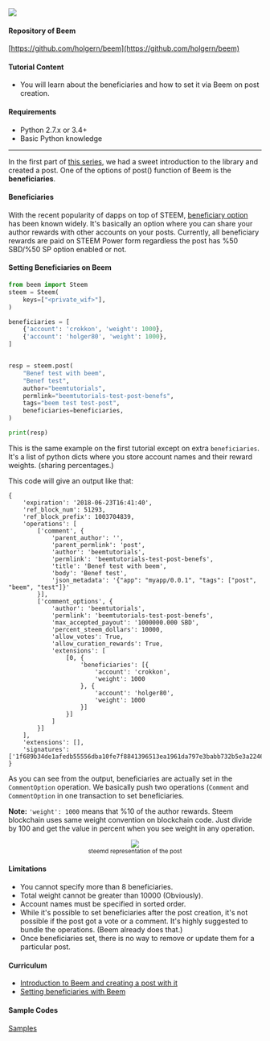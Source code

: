 <img src="https://steemitimages.com/0x0/https://cdn.utopian.io/posts/d563a408c062506aed88befbe7781399184fbeem-logo.png">

#### Repository of Beem
[https://github.com/holgern/beem](https://github.com/holgern/beem)    

#### Tutorial Content

- You will learn about the beneficiaries and how to set it via Beem on post creation.

#### Requirements

- Python 2.7.x or 3.4+
- Basic Python knowledge

***

In the first part of [this series](/@emrebeyler/beem-tutorials-1-introduction-to-beem-and-creating-a-post-with-it), we had a sweet introduction to the library and created a post. One of the options of post() function of Beem is the **beneficiaries**.

#### Beneficiaries

With the recent popularity of dapps on top of STEEM, [beneficiary option](https://github.com/steemit/steem/issues/773) has been known widely. It's basically an option where you can share your author rewards with other accounts on your posts. Currently, all beneficiary rewards are paid on STEEM Power form regardless the post has %50 SBD/%50 SP option enabled or not.

#### Setting Beneficiaries on Beem

```python
from beem import Steem
steem = Steem(
    keys=["<private_wif>"],
)

beneficiaries = [
    {'account': 'crokkon', 'weight': 1000},
    {'account': 'holger80', 'weight': 1000},
]


resp = steem.post(
    "Benef test with beem",
    "Benef test",
    author="beemtutorials",
    permlink="beemtutorials-test-post-benefs",
    tags="beem test test-post",
    beneficiaries=beneficiaries,
)

print(resp)
```

This is the same example on the first tutorial except on extra ```beneficiaries```. It's a list of python dicts where you store account names and their reward weights. (sharing percentages.)

This code will give an output like that:

```
{
    'expiration': '2018-06-23T16:41:40',
    'ref_block_num': 51293,
    'ref_block_prefix': 1003704839,
    'operations': [
        ['comment', {
            'parent_author': '',
            'parent_permlink': 'post',
            'author': 'beemtutorials',
            'permlink': 'beemtutorials-test-post-benefs',
            'title': 'Benef test with beem',
            'body': 'Benef test',
            'json_metadata': '{"app": "myapp/0.0.1", "tags": ["post", "beem", "test"]}'
        }],
        ['comment_options', {
            'author': 'beemtutorials',
            'permlink': 'beemtutorials-test-post-benefs',
            'max_accepted_payout': '1000000.000 SBD',
            'percent_steem_dollars': 10000,
            'allow_votes': True,
            'allow_curation_rewards': True,
            'extensions': [
                [0, {
                    'beneficiaries': [{
                        'account': 'crokkon',
                        'weight': 1000
                    }, {
                        'account': 'holger80',
                        'weight': 1000
                    }]
                }]
            ]
        }]
    ],
    'extensions': [],
    'signatures': ['1f689b34de1afedb55556dba10fe7f8841396513ea1961da797e3babb732b5e3a22465a23ff3d77d231a563cc7731d224480b67e1d4d0036b4d94214f7ef701683']
}
```

As you can see from the output, beneficiaries are actually set in the ```CommentOption``` operation. We basically push two operations (```Comment``` and ```CommentOption``` in one transaction to set beneficiaries. 

**Note:** ```'weight': 1000``` means that %10 of the author rewards. Steem blockchain uses same weight convention on blockchain code. Just divide by 100 and get the value in percent when you see weight in any operation.

<center><img src="https://cdn.steemitimages.com/DQmTJhACJszmSbb15VaaU2rExopefKAhoiFJswvj6pFUND3/Screen%20Shot%202018-06-23%20at%207.56.57%20PM.png"></center>

<center><sup>steemd representation of the post</sup></center>


#### Limitations

- You cannot specify more than 8 beneficiaries.
- Total weight cannot be greater than 10000 (Obviously).
- Account names must be specified in sorted order.
- While it's possible to set beneficiaries after the post creation, it's not possible if the post got a vote or a comment. It's highly suggested to bundle the operations. (Beem already does that.)
- Once beneficiaries set, there is no way to remove or update them for a particular post.


#### Curriculum

- [Introduction to Beem and creating a post with it](/@emrebeyler/beem-tutorials-1-introduction-to-beem-and-creating-a-post-with-it)
- [Setting beneficiaries with Beem](/@emrebeyler-beem-tutorials-2-setting-beneficiaries=with-beem)

#### Sample Codes

[Samples](https://github.com/emre/beem_tutorials/tree/master/02_Beneficiaries/samples)




